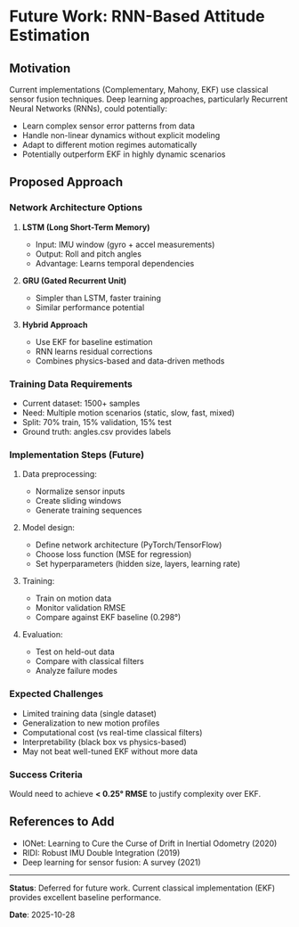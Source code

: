 # Future Work: RNN-Based Attitude Estimation

## Motivation

Current implementations (Complementary, Mahony, EKF) use classical sensor fusion techniques. Deep learning approaches, particularly Recurrent Neural Networks (RNNs), could potentially:

- Learn complex sensor error patterns from data
- Handle non-linear dynamics without explicit modeling
- Adapt to different motion regimes automatically
- Potentially outperform EKF in highly dynamic scenarios

## Proposed Approach

### Network Architecture Options

1. **LSTM (Long Short-Term Memory)**
   - Input: IMU window (gyro + accel measurements)
   - Output: Roll and pitch angles
   - Advantage: Learns temporal dependencies

2. **GRU (Gated Recurrent Unit)**
   - Simpler than LSTM, faster training
   - Similar performance potential

3. **Hybrid Approach**
   - Use EKF for baseline estimation
   - RNN learns residual corrections
   - Combines physics-based and data-driven methods

### Training Data Requirements

- Current dataset: 1500+ samples
- Need: Multiple motion scenarios (static, slow, fast, mixed)
- Split: 70% train, 15% validation, 15% test
- Ground truth: angles.csv provides labels

### Implementation Steps (Future)

1. Data preprocessing:
   - Normalize sensor inputs
   - Create sliding windows
   - Generate training sequences

2. Model design:
   - Define network architecture (PyTorch/TensorFlow)
   - Choose loss function (MSE for regression)
   - Set hyperparameters (hidden size, layers, learning rate)

3. Training:
   - Train on motion data
   - Monitor validation RMSE
   - Compare against EKF baseline (0.298°)

4. Evaluation:
   - Test on held-out data
   - Compare with classical filters
   - Analyze failure modes

### Expected Challenges

- Limited training data (single dataset)
- Generalization to new motion profiles
- Computational cost (vs real-time classical filters)
- Interpretability (black box vs physics-based)
- May not beat well-tuned EKF without more data

### Success Criteria

Would need to achieve **< 0.25° RMSE** to justify complexity over EKF.

## References to Add

- IONet: Learning to Cure the Curse of Drift in Inertial Odometry (2020)
- RIDI: Robust IMU Double Integration (2019)
- Deep learning for sensor fusion: A survey (2021)

---

**Status**: Deferred for future work. Current classical implementation (EKF) provides excellent baseline performance.

**Date**: 2025-10-28

